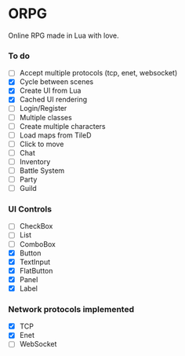 # ORPG
Online RPG made in Lua with love.

### To do
- [ ] Accept multiple protocols (tcp, enet, websocket)
- [X] Cycle between scenes
- [X] Create UI from Lua
- [X] Cached UI rendering
- [ ] Login/Register
- [ ] Multiple classes
- [ ] Create multiple characters
- [ ] Load maps from TileD
- [ ] Click to move
- [ ] Chat
- [ ] Inventory
- [ ] Battle System
- [ ] Party
- [ ] Guild

### UI Controls
- [ ] CheckBox
- [ ] List
- [ ] ComboBox
- [X] Button
- [X] TextInput
- [X] FlatButton
- [X] Panel
- [X] Label

### Network protocols implemented
- [X] TCP
- [X] Enet
- [ ] WebSocket
